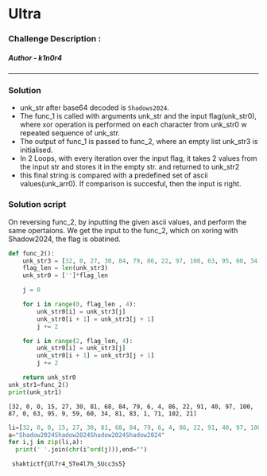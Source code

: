 # Ultra

### Challenge Description :



##### Author - k1n0r4

<hr>

### Solution

* unk_str after base64 decoded is `Shadows2024`. 
* The func_1 is called with arguments unk_str and the input flag(unk_str0), where xor operation is performed on each character from unk_str0 w repeated sequence of unk_str.
* The output of func_1 is passed to func_2, where an empty list unk_str3 is initialised. 
* In 2 Loops, with every iteration over the input flag, it takes 2 values from the input str and stores it in the empty str. and returned to unk_str2
* this final string is compared with a predefined set of ascii values(unk_arr0). If comparison is succesful, then the input is right.
### Solution script
On reversing func_2, by inputting the given ascii values, and perform the same opertaions. We get the input to the func_2, which on xoring with Shadow2024, the flag is obatined.
``` python 
def func_2():
    unk_str3 = [32, 0, 27, 30, 84, 79, 86, 22, 97, 100, 63, 95, 60, 34, 1, 71, 0, 15, 81, 68, 6, 4, 91, 40, 87, 0, 9, 59, 81, 83, 102, 21]
    flag_len = len(unk_str3)
    unk_str0 = ['']*flag_len

    j = 0

    for i in range(0, flag_len , 4):
        unk_str0[i] = unk_str3[j]
        unk_str0[i + 1] = unk_str3[j + 1]
        j += 2

    for i in range(2, flag_len, 4):
        unk_str0[i] = unk_str3[j]
        unk_str0[i + 1] = unk_str3[j + 1]
        j += 2

    return unk_str0
unk_str1=func_2()
print(unk_str1)
```
```[32, 0, 0, 15, 27, 30, 81, 68, 84, 79, 6, 4, 86, 22, 91, 40, 97, 100, 87, 0, 63, 95, 9, 59, 60, 34, 81, 83, 1, 71, 102, 21]```

```python
li=[32, 0, 0, 15, 27, 30, 81, 68, 84, 79, 6, 4, 86, 22, 91, 40, 97, 100, 87, 0, 63, 95, 9, 59, 60, 34, 81, 83, 1, 71, 102, 21]
a="Shadow2024Shadow2024Shadow2024Shadow2024"
for i,j in zip(li,a):
  print(' '.join(chr(i^ord(j))),end="")
```
``` shaktictf{Ul7r4_STe4l7h_SUcc3s5}```
